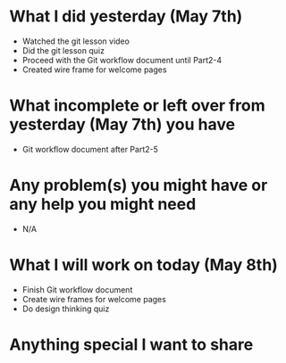 # What I did yesterday (May 7th)

-   Watched the git lesson video
-   Did the git lesson quiz
-   Proceed with the Git workflow document until Part2-4
-   Created wire frame for welcome pages

# What incomplete or left over from yesterday (May 7th) you have

-  Git workflow document after Part2-5

# Any problem(s) you might have or any help you might need

-  N/A

# What I will work on today (May 8th)

-  Finish Git workflow document
-  Create wire frames for welcome pages
-  Do design thinking quiz


# Anything special I want to share

